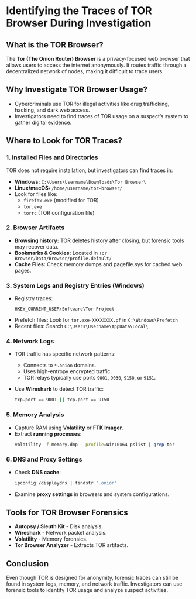 
# Identifying the Traces of TOR Browser During Investigation

## What is the TOR Browser?
The **Tor (The Onion Router) Browser** is a privacy-focused web browser that allows users to access the internet anonymously. It routes traffic through a decentralized network of nodes, making it difficult to trace users.

## Why Investigate TOR Browser Usage?
- Cybercriminals use TOR for illegal activities like drug trafficking, hacking, and dark web access.
- Investigators need to find traces of TOR usage on a suspect’s system to gather digital evidence.

## Where to Look for TOR Traces?

### 1. Installed Files and Directories
TOR does not require installation, but investigators can find traces in:
- **Windows:** `C:\Users\Username\Downloads\Tor Browser\`
- **Linux/macOS:** `/home/username/tor-browser/`
- Look for files like:
  - `firefox.exe` (modified for TOR)
  - `tor.exe`
  - `torrc` (TOR configuration file)

### 2. Browser Artifacts
- **Browsing history:** TOR deletes history after closing, but forensic tools may recover data.
- **Bookmarks & Cookies:** Located in `Tor Browser/Data/Browser/profile.default/`
- **Cache Files:** Check memory dumps and pagefile.sys for cached web pages.

### 3. System Logs and Registry Entries (Windows)
- Registry traces:
  ```plaintext
  HKEY_CURRENT_USER\Software\Tor Project
  ```
- Prefetch files: Look for `tor.exe-XXXXXXXX.pf` in `C:\Windows\Prefetch`
- Recent files: Search `C:\Users\Username\AppData\Local\`

### 4. Network Logs
- TOR traffic has specific network patterns:
  - Connects to `*.onion` domains.
  - Uses high-entropy encrypted traffic.
  - TOR relays typically use ports `9001`, `9030`, `9150`, or `9151`.

- Use **Wireshark** to detect TOR traffic:
  ```bash
  tcp.port == 9001 || tcp.port == 9150
  ```

### 5. Memory Analysis
- Capture RAM using **Volatility** or **FTK Imager**.
- Extract **running processes**:
  ```bash
  volatility -f memory.dmp --profile=Win10x64 pslist | grep tor
  ```

### 6. DNS and Proxy Settings
- Check **DNS cache**:
  ```bash
  ipconfig /displaydns | findstr ".onion"
  ```
- Examine **proxy settings** in browsers and system configurations.

## Tools for TOR Browser Forensics
- **Autopsy / Sleuth Kit** - Disk analysis.
- **Wireshark** - Network packet analysis.
- **Volatility** - Memory forensics.
- **Tor Browser Analyzer** - Extracts TOR artifacts.

## Conclusion
Even though TOR is designed for anonymity, forensic traces can still be found in system logs, memory, and network traffic. Investigators can use forensic tools to identify TOR usage and analyze suspect activities.
```
